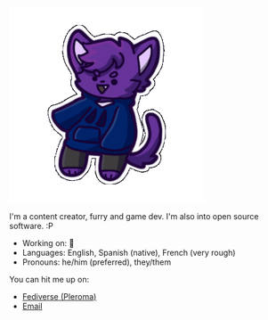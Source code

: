 ![3dpointify](/3dpointify.gif)

I'm a content creator, furry and game dev. I'm also into open source software. :P

- Working on: 👀
- Languages: English, Spanish (native), French (very rough)
- Pronouns: he/him (preferred), they/them

You can hit me up on:
- [Fediverse (Pleroma)](https://fedi.absturztau.be/pointify)
- [Email](mailto:pointify@e.email)
